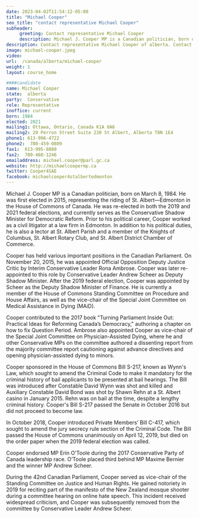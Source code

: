 ```yaml
---
date: 2023-04-02T11:54:12-05:00
title: "Michael Cooper"
seo_title: "contact representative Michael Cooper"
subheader:
     greeting: Contact representative Michael Cooper
     description: Michael J. Cooper MP is a Canadian politician, born on March 8, 1984. He was first elected in 2015, representing the riding of St. Albert—Edmonton in the House of Commons of Canada. 
description: Contact representative Michael Cooper of alberta. Contact information for Michael Cooper includes email address, phone number, and mailing address.
image: michael-cooper.jpeg
video:
url:  /canada/alberta/michael-cooper
weight: 1
layout: course_home

####candidate
name: Michael Cooper
state:	alberta
party:	Conservative
role: Representative
inoffice: current
born: 1984
elected: 2021
mailing1: Ottawa, Ontario, Canada K1A 0A6
mailing2: 20 Perron Street Suite 220 St Albert, Alberta T8N 1E4
phone1: 613-996-4722
phone2:  780-459-0809
fax1:  613-995-8880
fax2:  780-460-1246
emailaddress: michael.cooper@parl.gc.ca
website: http://michaelcoopermp.ca
twitter: Cooper4SAE
facebook: michaelcooper4stalbertedmonton
---
```


Michael J. Cooper MP is a Canadian politician, born on March 8, 1984. He was first elected in 2015, representing the riding of St. Albert—Edmonton in the House of Commons of Canada. He was re-elected in both the 2019 and 2021 federal elections, and currently serves as the Conservative Shadow Minister for Democratic Reform. Prior to his political career, Cooper worked as a civil litigator at a law firm in Edmonton. In addition to his political duties, he is also a lector at St. Albert Parish and a member of the Knights of Columbus, St. Albert Rotary Club, and St. Albert District Chamber of Commerce.

Cooper has held various important positions in the Canadian Parliament. On November 20, 2015, he was appointed Official Opposition Deputy Justice Critic by Interim Conservative Leader Rona Ambrose. Cooper was later re-appointed to this role by Conservative Leader Andrew Scheer as Deputy Shadow Minister. After the 2019 federal election, Cooper was appointed by Scheer as the Deputy Shadow Minister of Finance. He is currently a member of the House of Commons Standing Committee on Procedure and House Affairs, as well as the vice-chair of the Special Joint Committee on Medical Assistance in Dying (MAiD).

Cooper contributed to the 2017 book "Turning Parliament Inside Out: Practical Ideas for Reforming Canada’s Democracy," authoring a chapter on how to fix Question Period. Ambrose also appointed Cooper as vice-chair of the Special Joint Committee on Physician-Assisted Dying, where he and other Conservative MPs on the committee authored a dissenting report from the majority committee report cautioning against advance directives and opening physician-assisted dying to minors.

Cooper sponsored in the House of Commons Bill S-217, known as Wynn's Law, which sought to amend the Criminal Code to make it mandatory for the criminal history of bail applicants to be presented at bail hearings. The Bill was introduced after Constable David Wynn was shot and killed and Auxiliary Constable David Bond was shot by Shawn Rehn at a St. Albert casino in January 2015. Rehn was on bail at the time, despite a lengthy criminal history. Cooper's Bill S-217 passed the Senate in October 2016 but did not proceed to become law.

In October 2018, Cooper introduced Private Members’ Bill C-417, which sought to amend the jury secrecy rule section of the Criminal Code. The Bill passed the House of Commons unanimously on April 12, 2019, but died on the order paper when the 2019 federal election was called.

Cooper endorsed MP Erin O'Toole during the 2017 Conservative Party of Canada leadership race. O’Toole placed third behind MP Maxime Bernier and the winner MP Andrew Scheer.

During the 42nd Canadian Parliament, Cooper served as vice-chair of the Standing Committee on Justice and Human Rights. He gained notoriety in 2019 for reciting part of the manifesto of the New Zealand mosque shooter during a committee hearing on online hate speech. This incident received widespread criticism, and Cooper was subsequently removed from the committee by Conservative Leader Andrew Scheer.
